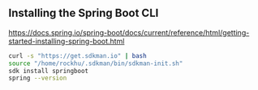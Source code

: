##	Installing the Spring Boot CLI	
https://docs.spring.io/spring-boot/docs/current/reference/html/getting-started-installing-spring-boot.html
```bash
curl -s "https://get.sdkman.io" | bash
source "/home/rockhu/.sdkman/bin/sdkman-init.sh"
sdk install springboot
spring --version
```